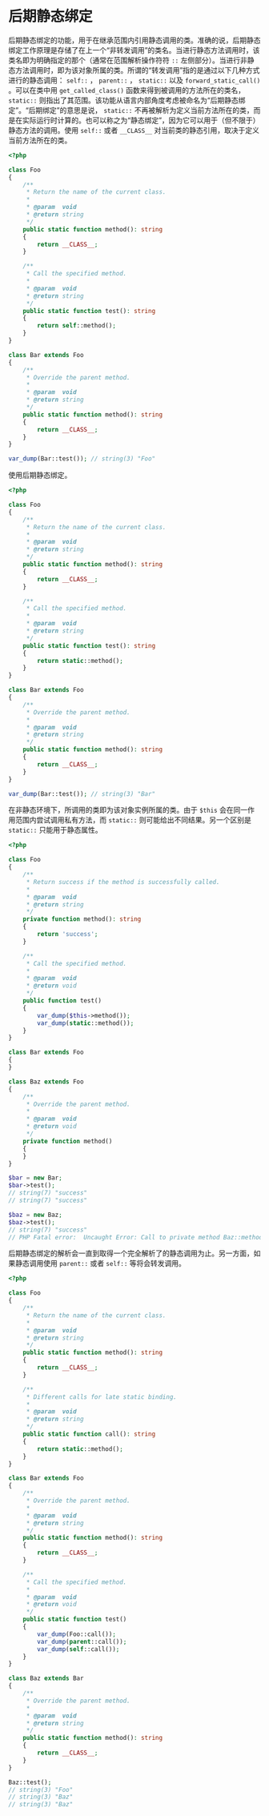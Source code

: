 # 后期静态绑定

后期静态绑定的功能，用于在继承范围内引用静态调用的类。准确的说，后期静态绑定工作原理是存储了在上一个“非转发调用”的类名。当进行静态方法调用时，该类名即为明确指定的那个（通常在范围解析操作符符 `::` 左侧部分）。当进行非静态方法调用时，即为该对象所属的类。所谓的“转发调用”指的是通过以下几种方式进行的静态调用： `self::` ， `parent::` ， `static::` 以及 `forward_static_call()` 。可以在类中用 `get_called_class()` 函数来得到被调用的方法所在的类名， `static::` 则指出了其范围。该功能从语言内部角度考虑被命名为“后期静态绑定”。“后期绑定”的意思是说， `static::` 不再被解析为定义当前方法所在的类，而是在实际运行时计算的。也可以称之为“静态绑定”，因为它可以用于（但不限于）静态方法的调用。使用 `self::` 或者 `__CLASS__` 对当前类的静态引用，取决于定义当前方法所在的类。

```php
<?php

class Foo
{
    /**
     * Return the name of the current class.
     *
     * @param  void
     * @return string
     */
    public static function method(): string
    {
        return __CLASS__;
    }

    /**
     * Call the specified method.
     *
     * @param  void
     * @return string
     */
    public static function test(): string
    {
        return self::method();
    }
}

class Bar extends Foo
{
    /**
     * Override the parent method.
     *
     * @param  void
     * @return string
     */
    public static function method(): string
    {
        return __CLASS__;
    }
}

var_dump(Bar::test()); // string(3) "Foo"

```

使用后期静态绑定。

```php
<?php

class Foo
{
    /**
     * Return the name of the current class.
     *
     * @param  void
     * @return string
     */
    public static function method(): string
    {
        return __CLASS__;
    }

    /**
     * Call the specified method.
     *
     * @param  void
     * @return string
     */
    public static function test(): string
    {
        return static::method();
    }
}

class Bar extends Foo
{
    /**
     * Override the parent method.
     *
     * @param  void
     * @return string
     */
    public static function method(): string
    {
        return __CLASS__;
    }
}

var_dump(Bar::test()); // string(3) "Bar"

```

在非静态环境下，所调用的类即为该对象实例所属的类。由于 `$this` 会在同一作用范围内尝试调用私有方法，而 `static::` 则可能给出不同结果。另一个区别是 `static::` 只能用于静态属性。

```php
<?php

class Foo
{
    /**
     * Return success if the method is successfully called.
     *
     * @param  void
     * @return string
     */
    private function method(): string
    {
        return 'success';
    }

    /**
     * Call the specified method.
     *
     * @param  void
     * @return void
     */
    public function test()
    {
        var_dump($this->method());
        var_dump(static::method());
    }
}

class Bar extends Foo
{
}

class Baz extends Foo
{
    /**
     * Override the parent method.
     *
     * @param  void
     * @return void
     */
    private function method()
    {
    }
}

$bar = new Bar;
$bar->test();
// string(7) "success"
// string(7) "success"

$baz = new Baz;
$baz->test();
// string(7) "success"
// PHP Fatal error:  Uncaught Error: Call to private method Baz::method() from context 'Foo'.

```

后期静态绑定的解析会一直到取得一个完全解析了的静态调用为止。另一方面，如果静态调用使用 `parent::` 或者 `self::` 等将会转发调用。

```php
<?php

class Foo
{
    /**
     * Return the name of the current class.
     *
     * @param  void
     * @return string
     */
    public static function method(): string
    {
        return __CLASS__;
    }

    /**
     * Different calls for late static binding.
     *
     * @param  void
     * @return string
     */
    public static function call(): string
    {
        return static::method();
    }
}

class Bar extends Foo
{
    /**
     * Override the parent method.
     *
     * @param  void
     * @return string
     */
    public static function method(): string
    {
        return __CLASS__;
    }

    /**
     * Call the specified method.
     *
     * @param  void
     * @return void
     */
    public static function test()
    {
        var_dump(Foo::call());
        var_dump(parent::call());
        var_dump(self::call());
    }
}

class Baz extends Bar
{
    /**
     * Override the parent method.
     *
     * @param  void
     * @return string
     */
    public static function method(): string
    {
        return __CLASS__;
    }
}

Baz::test();
// string(3) "Foo"
// string(3) "Baz"
// string(3) "Baz"

```

